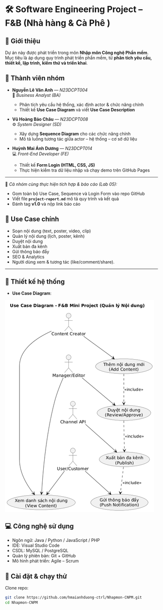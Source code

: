 # 🛠️ Software Engineering Project – F&B (Nhà hàng & Cà Phê )

## 📌 Giới thiệu
Dự án này được phát triển trong môn **Nhập môn Công nghệ Phần mềm**.  
Mục tiêu là áp dụng quy trình phát triển phần mềm, từ **phân tích yêu cầu, thiết kế, lập trình, kiểm thử và triển khai**.  

## 👥 Thành viên nhóm

- **Nguyễn Lê Vân Anh** — *N23DCPT004*  
  🧠 *Business Analyst (BA)*  
  - Phân tích yêu cầu hệ thống, xác định actor & chức năng chính  
  - Thiết kế **Use Case Diagram** và viết **Use Case Description**

- **Vũ Hoàng Bảo Châu** — *N23DCPT008*  
  ⚙️ *System Designer (SD)*  
  - Xây dựng **Sequence Diagram** cho các chức năng chính  
  - Mô tả luồng tương tác giữa actor – hệ thống – cơ sở dữ liệu

- **Huỳnh Mai Ánh Dương** — *N23DCPT014*  
  💻 *Front-End Developer (FE)*  
  - Thiết kế **Form Login (HTML, CSS, JS)**  
  - Thực hiện kiểm tra dữ liệu nhập và chạy demo trên GitHub Pages  

---

📑 *Cả nhóm cùng thực hiện tích hợp & báo cáo (Lab 05):*  
- Gom toàn bộ Use Case, Sequence và Login Form vào repo GitHub  
- Viết file **`project-report.md`** mô tả quy trình và kết quả  
- Đánh tag **v1.0** và nộp link báo cáo


## 🎯 Use Case chính  
- Soạn nội dung (text, poster, video, clip)
- Quản lý nội dung (lịch, poster, kênh)
- Duyệt nội dung
- Xuất bản đa kênh
- Gửi thông báo đẩy
- SEO & Analytics
- Người dùng xem & tương tác (like/comment/share).


---

## 📐 Thiết kế hệ thống
- **Use Case Diagram**:
  
![Use Case UML](Upload/usercase.png)


## 💻 Công nghệ sử dụng
- Ngôn ngữ: Java / Python / JavaScript / PHP
- IDE: Visual Studio Code
- CSDL: MySQL / PostgreSQL
- Quản lý phiên bản: Git + GitHub
- Mô hình phát triển: Agile – Scrum  

## 🚀 Cài đặt & chạy thử  
Clone repo:  
```bash
git clone https://github.com/hmaianhduong-ctrl/Nhapmon-CNPM.git
cd Nhapmon-CNPM

